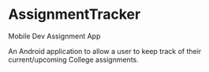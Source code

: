 # AssignmentTracker
Mobile Dev Assignment App

An Android application to allow a user to keep track of their current/upcoming College assignments.


